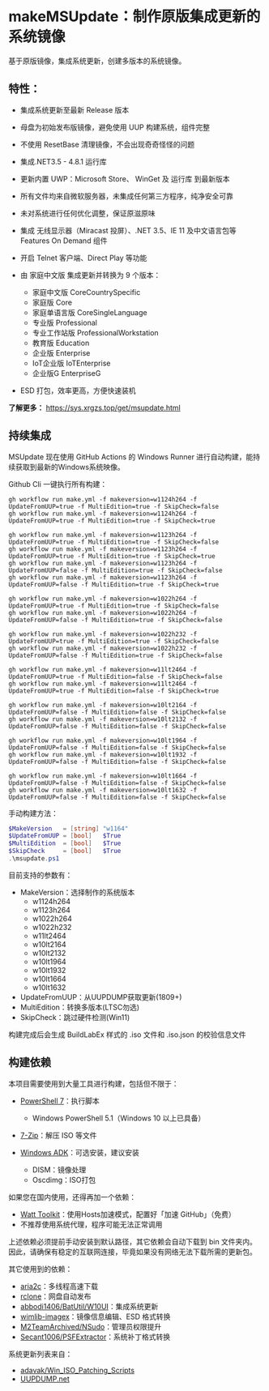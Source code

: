 # makeMSUpdate：制作原版集成更新的系统镜像

基于原版镜像，集成系统更新，创建多版本的系统镜像。

## 特性：

- 集成系统更新至最新 Release 版本

- 母盘为初始发布版镜像，避免使用 UUP 构建系统，组件完整

- 不使用 ResetBase 清理镜像，不会出现奇奇怪怪的问题

- 集成.NET3.5 - 4.8.1 运行库

- 更新内置 UWP：Microsoft Store、 WinGet 及 运行库 到最新版本

- 所有文件均来自微软服务器，未集成任何第三方程序，纯净安全可靠

- 未对系统进行任何优化调整，保证原滋原味

- 集成 无线显示器（Miracast 投屏）、.NET 3.5、IE 11 及中文语言包等 Features On Demand 组件

- 开启 Telnet 客户端、Direct Play 等功能

- 由 家庭中文版 集成更新并转换为 9 个版本：

  - 家庭中文版 CoreCountrySpecific
  - 家庭版 Core
  - 家庭单语言版 CoreSingleLanguage
  - 专业版 Professional
  - 专业工作站版 ProfessionalWorkstation
  - 教育版 Education
  - 企业版 Enterprise
  - IoT企业版 IoTEnterprise
  - 企业版G EnterpriseG
- ESD 打包，效率更高，方便快速装机

**了解更多：**
https://sys.xrgzs.top/get/msupdate.html

## 持续集成

MSUpdate 现在使用 GitHub Actions 的 Windows Runner 进行自动构建，能持续获取到最新的Windows系统映像。

Github Cli 一键执行所有构建：

```shell
gh workflow run make.yml -f makeversion=w1124h264 -f UpdateFromUUP=true -f MultiEdition=true -f SkipCheck=false
gh workflow run make.yml -f makeversion=w1124h264 -f UpdateFromUUP=true -f MultiEdition=true -f SkipCheck=true

gh workflow run make.yml -f makeversion=w1123h264 -f UpdateFromUUP=true -f MultiEdition=true -f SkipCheck=false
gh workflow run make.yml -f makeversion=w1123h264 -f UpdateFromUUP=true -f MultiEdition=true -f SkipCheck=true
gh workflow run make.yml -f makeversion=w1123h264 -f UpdateFromUUP=false -f MultiEdition=true -f SkipCheck=false
gh workflow run make.yml -f makeversion=w1123h264 -f UpdateFromUUP=false -f MultiEdition=true -f SkipCheck=true

gh workflow run make.yml -f makeversion=w1022h264 -f UpdateFromUUP=true -f MultiEdition=true -f SkipCheck=false
gh workflow run make.yml -f makeversion=w1022h264 -f UpdateFromUUP=false -f MultiEdition=true -f SkipCheck=false

gh workflow run make.yml -f makeversion=w1022h232 -f UpdateFromUUP=true -f MultiEdition=true -f SkipCheck=false
gh workflow run make.yml -f makeversion=w1022h232 -f UpdateFromUUP=false -f MultiEdition=true -f SkipCheck=false

gh workflow run make.yml -f makeversion=w11lt2464 -f UpdateFromUUP=true -f MultiEdition=false -f SkipCheck=false
gh workflow run make.yml -f makeversion=w11lt2464 -f UpdateFromUUP=true -f MultiEdition=false -f SkipCheck=true

gh workflow run make.yml -f makeversion=w10lt2164 -f UpdateFromUUP=false -f MultiEdition=false -f SkipCheck=false
gh workflow run make.yml -f makeversion=w10lt2132 -f UpdateFromUUP=false -f MultiEdition=false -f SkipCheck=false

gh workflow run make.yml -f makeversion=w10lt1964 -f UpdateFromUUP=false -f MultiEdition=false -f SkipCheck=false
gh workflow run make.yml -f makeversion=w10lt1932 -f UpdateFromUUP=false -f MultiEdition=false -f SkipCheck=false

gh workflow run make.yml -f makeversion=w10lt1664 -f UpdateFromUUP=false -f MultiEdition=false -f SkipCheck=false
gh workflow run make.yml -f makeversion=w10lt1632 -f UpdateFromUUP=false -f MultiEdition=false -f SkipCheck=false
```

手动构建方法：

```powershell
$MakeVersion   = [string] "w1164"
$UpdateFromUUP = [bool]   $True
$MultiEdition  = [bool]   $True
$SkipCheck     = [bool]   $True
.\msupdate.ps1
```

目前支持的参数有：

- MakeVersion：选择制作的系统版本
  - w1124h264
  - w1123h264
  - w1022h264
  - w1022h232
  - w11lt2464
  - w10lt2164
  - w10lt2132
  - w10lt1964
  - w10lt1932
  - w10lt1664
  - w10lt1632
- UpdateFromUUP：从UUPDUMP获取更新(1809+)
- MultiEdition：转换多版本(LTSC勿选)
- SkipCheck：跳过硬件检测(Win11)

构建完成后会生成 BuildLabEx 样式的 .iso 文件和 .iso.json 的校验信息文件

## 构建依赖

本项目需要使用到大量工具进行构建，包括但不限于：

- [PowerShell 7](https://github.com/PowerShell/powershell)：执行脚本
  - Windows PowerShell 5.1（Windows 10 以上已具备）

- [7-Zip](https://www.7-zip.org)：解压 ISO 等文件
- [Windows ADK](https://learn.microsoft.com/zh-cn/windows-hardware/get-started/adk-install)：可选安装，建议安装
  - DISM：镜像处理
  - Oscdimg：ISO打包

如果您在国内使用，还得再加一个依赖：

- [Watt Toolkit](https://github.com/BeyondDimension/SteamTools)：使用Hosts加速模式，配置好「加速 GitHub」（免费）
- 不推荐使用系统代理，程序可能无法正常调用

上述依赖必须提前手动安装到默认路径，其它依赖会自动下载到 bin 文件夹内。因此，请确保有稳定的互联网连接，毕竟如果没有网络无法下载所需的更新包。

其它使用到的依赖：

- [aria2c](https://github.com/aria2/aria2)：多线程高速下载
- [rclone](https://github.com/rclone/rclone)：网盘自动发布
- [abbodi1406/BatUtil/W10UI](https://github.com/abbodi1406/BatUtil/tree/master/W10UI)：集成系统更新
- [wimlib-imagex](https://wimlib.net/)：镜像信息编辑、ESD 格式转换
- [M2TeamArchived/NSudo](https://github.com/M2TeamArchived/NSudo)：管理员权限提升
- [Secant1006/PSFExtractor](https://github.com/Secant1006/PSFExtractor)：系统补丁格式转换

系统更新列表来自：

- [adavak/Win_ISO_Patching_Scripts](https://github.com/adavak/Win_ISO_Patching_Scripts)
- [UUPDUMP.net](https://uupdump.net/)